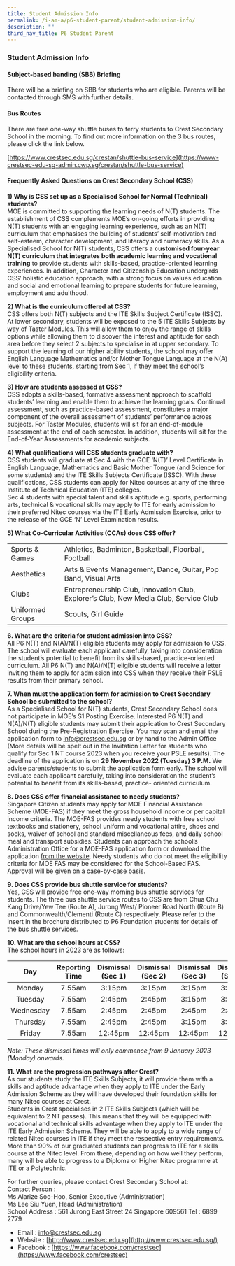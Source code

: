 ```yaml
---
title: Student Admission Info
permalink: /i-am-a/p6-student-parent/student-admission-info/
description: ""
third_nav_title: P6 Student Parent
---
```

### Student Admission Info

#### Subject-based banding (SBB) Briefing

There will be a briefing on SBB for students who are eligible. Parents will be contacted through SMS with further details.  
  

#### Bus Routes

There are free one-way shuttle buses to ferry students to Crest Secondary School in the morning. To find out more information on the 3 bus routes, please click the link below.

  

[https://www.crestsec.edu.sg/crestan/shuttle-bus-service](https://www-crestsec-edu-sg-admin.cwp.sg/crestan/shuttle-bus-service)

  

#### Frequently Asked Questions on Crest Secondary School (CSS)

  
**1) Why is CSS set up as a Specialised School for Normal (Technical) students?** <br>
MOE is committed to supporting the learning needs of N(T) students. The establishment of CSS complements MOE’s on-going efforts in providing N(T) students with an engaging learning experience, such as an N(T) curriculum that emphasises the building of students’ self-motivation and self-esteem, character development, and literacy and numeracy skills. As a Specialised School for N(T) students, CSS offers a&nbsp;**customised four-year N(T) curriculum that integrates both academic learning and vocational training**&nbsp;to provide students with skills-based, practice-oriented learning experiences. In addition, Character and Citizenship Education undergirds CSS’ holistic education approach, with a strong focus on values education and social and emotional learning to prepare students for future learning, employment and adulthood.  
  
**2) What is the curriculum offered at CSS?**<br>
CSS offers both N(T) subjects and the ITE Skills Subject Certificate (ISSC). At lower secondary, students will be exposed to the 5 ITE Skills Subjects by way of Taster Modules. This will allow them to enjoy the range of skills options while allowing them to discover the interest and aptitude for each area before they select 2 subjects to specialise in at upper secondary. To support the learning of our higher ability students, the school may offer English Language Mathematics and/or Mother Tongue Language at the N(A) level to these students, starting from Sec 1, if they meet the school’s eligibility criteria.  
  
**3) How are students assessed at CSS?**<br>
CSS adopts a skills-based, formative assessment approach to scaffold students’ learning and enable them to achieve the learning goals. Continual assessment, such as practice-based assessment, constitutes a major component of the overall assessment of students’ performance across subjects. For Taster Modules, students will sit for an end-of-module assessment at the end of each semester. In addition, students will sit for the End-of-Year Assessments for academic subjects.  
  
**4) What qualifications will CSS students graduate with?**<br>
CSS students will graduate at Sec 4 with the GCE ‘N(T)’ Level Certificate in English Language, Mathematics and Basic Mother Tongue (and Science for some students) and the ITE Skills Subjects Certificate (ISSC). With these qualifications, CSS students can apply for Nitec courses at any of the three Institute of Technical Education (ITE) colleges.  
Sec 4 students with special talent and skills aptitude e.g. sports, performing arts, technical &amp; vocational skills may apply to ITE for early admission to their preferred Nitec courses via the ITE Early Admission Exercise, prior to the release of the GCE ‘N’ Level Examination results.  
  
**5) What Co-Curricular Activities (CCAs) does CSS offer?**

|  |  |
|---|---|
| Sports &amp; Games | Athletics, Badminton, Basketball, Floorball, Football |
| Aesthetics | Arts &amp; Events Management, Dance, Guitar, Pop Band, Visual Arts |
| Clubs | Entrepreneurship Club, Innovation Club, Explorer’s Club, New Media Club, Service Club |
| Uniformed Groups | Scouts, Girl Guide |

**6\. What are the criteria for student admission into CSS?**<br>
All P6 N(T) and N(A)/N(T) eligible students may apply for admission to CSS. The school will evaluate each applicant carefully, taking into consideration the student’s potential to benefit from its skills-based, practice-oriented curriculum. All P6 N(T) and N(A)/N(T) eligible students will receive a letter inviting them to apply for admission into CSS when they receive their PSLE results from their primary school.  
  
**7\. When must the application form for admission to Crest Secondary School be submitted to the school?**<br>
As a Specialised School for N(T) students, Crest Secondary School does not participate in MOE’s S1 Posting Exercise. Interested P6 N(T) and N(A)/N(T) eligible students may submit their application to Crest Secondary School during the Pre-Registration Exercise. You may scan and email the application form to&nbsp;[info@crestsec.edu.sg](mailto:info@crestsec.edu.sg)&nbsp;or by hand to the Admin Office (More details will be spelt out in the Invitation Letter for students who qualify for Sec 1 NT course 2023 when you receive your PSLE results). The deadline of the application is on&nbsp;**29 November 2022 (Tuesday) 3 P.M.**&nbsp;We advise parents/students to submit the application form early. The school will evaluate each applicant carefully, taking into consideration the student’s potential to benefit from its skills-based, practice- oriented curriculum.  

**8\. Does CSS offer financial assistance to needy students?**<br>
Singapore Citizen students may apply for MOE Financial Assistance Scheme (MOE-FAS) if they meet the gross household income or per capital income criteria. The MOE-FAS provides needy students with free school textbooks and stationery, school uniform and vocational attire, shoes and socks, waiver of school and standard miscellaneous fees, and daily school meal and transport subsidies. Students can approach the school’s Administration Office for a MOE-FAS application form or download the application&nbsp;[from the website](/files/moe%20fas%20application%20form%20for%20specialised%20schools1.pdf). Needy students who do not meet the eligibility criteria for MOE FAS may be considered for the School-Based FAS. Approval will be given on a case-by-case basis.  
  
**9\. Does CSS provide bus shuttle service for students?**<br>
Yes, CSS will provide free one-way morning bus shuttle services for students. The three bus shuttle service routes to CSS are from Chua Chu Kang Drive/Yew Tee (Route A), Jurong West/ Pioneer Road North (Route B) and Commonwealth/Clementi (Route C) respectively. Please refer to the insert in the brochure distributed to P6 Foundation students for details of the bus shuttle services.  
  
**10\. What are the school hours at CSS?**  
The school hours in 2023 are as follows:

| Day | Reporting<br>Time | Dismissal (Sec 1) | Dismissal (Sec 2) | Dismissal (Sec 3) | Dismissal (Sec 4) |
|:---:|:---:|:---:|:---:|:---:|:---:|
| Monday | 7.55am | 3:15pm | 3:15pm | 3:15pm | 3:15pm |
| Tuesday | 7.55am | 2:45pm | 2:45pm | 3:15pm | 3:15pm |
| Wednesday | 7.55am | 2:45pm | 2:45pm | 2:45pm | 2:45pm |
| Thursday | 7.55am | 2:45pm | 2:45pm | 3:15pm | 3:15pm |
| Friday | 7.55am | 12:45pm | 12:45pm | 12:45pm | 12:45pm |

_Note: These dismissal times will only commence from 9 January 2023 (Monday) onwards._

  
**11\. What are the progression pathways after Crest?**  
As our students study the ITE Skills Subjects, it will provide them with a skills and aptitude advantage when they apply to ITE under the Early Admission Scheme as they will have developed their foundation skills for many Nitec courses at Crest.  
Students in Crest specialises in 2 ITE Skills Subjects (which will be equivalent to 2 NT passes). This means that they will be equipped with vocational and technical skills advantage when they apply to ITE under the ITE Early Admission Scheme. They will be able to apply to a wide range of related Nitec courses in ITE if they meet the respective entry requirements. More than 90% of our graduated students can progress to ITE for a skills course at the Nitec level. From there, depending on how well they perform, many will be able to progress to a Diploma or Higher Nitec programme at ITE or a Polytechnic.  
  
  
For further queries, please contact Crest Secondary School at:  
Contact Person :  
Ms Alarize Soo-Hoo, Senior Executive (Administration)  
Ms Lee Siu Yuen, Head (Administration)  
School Address : 561 Jurong East Street 24 Singapore 609561 Tel : 6899 2779  

*   Email :&nbsp;[info@crestsec.edu.sg](mailto:info@crestsec.edu.sg)
*   Website :&nbsp;[http://www.crestsec.edu.sg](http://www.crestsec.edu.sg/)
*   Facebook :&nbsp;[https://www.facebook.com/crestsec](https://www.facebook.com/crestsec)